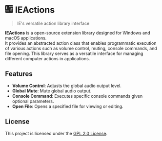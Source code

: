 # <img src="Resources/Logos/IEIcon.png" alt="IE Logo" width="26"> IEActions
>IE's versatile action library interface

**IEActions** is a open-source extension library designed for Windows and macOS applications.  
It provides an abstracted action class that enables programmatic execution of various actions such as volume control, muting, console commands, and file opening. This library serves as a versatile interface for managing different computer actions in applications.

## Features
- **Volume Control**: Adjusts the global audio output level.
- **Global Mute**: Mute global audio output.
- **Console Command**: Executes specific console commands given optional parameters.
- **Open File**: Opens a specified file for viewing or editing.

## License
This project is licensed under the [GPL 2.0 License](./LICENSE).
